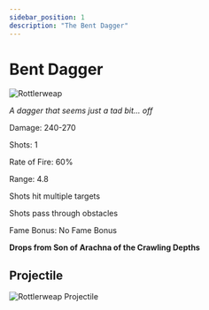 ```yaml
---
sidebar_position: 1
description: "The Bent Dagger"
---
```


# Bent Dagger

![Rottlerweap](http://i.imgur.com/GDxoeWr.png)

<i>A dagger that seems just a tad bit... off</i>

Damage: 240-270

Shots: 1

Rate of Fire: 60%

Range: 4.8

Shots hit multiple targets

Shots pass through obstacles

Fame Bonus: No Fame Bonus

**Drops from Son of Arachna of the Crawling Depths**

## Projectile

![Rottlerweap Projectile](https://cdn.discordapp.com/attachments/953134990428868629/981727290671132682/bent.gif)
